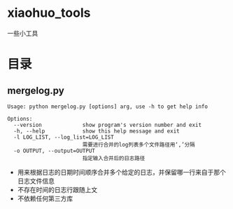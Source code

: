 # xiaohuo_tools
一些小工具
# 目录
## mergelog.py
```
Usage: python mergelog.py [options] arg, use -h to get help info

Options:
  --version             show program's version number and exit
  -h, --help            show this help message and exit
  -l LOG_LIST, --log_list=LOG_LIST
                        需要进行合并的log列表多个文件路径用‘,’分隔
  -o OUTPUT, --output=OUTPUT
                        指定输入合并后的日志路径
```
- 用来根据日志的日期时间顺序合并多个给定的日志，并保留哪一行来自于那个日志文件信息
- 不存在时间的日志行跟随上文
- 不依赖任何第三方库